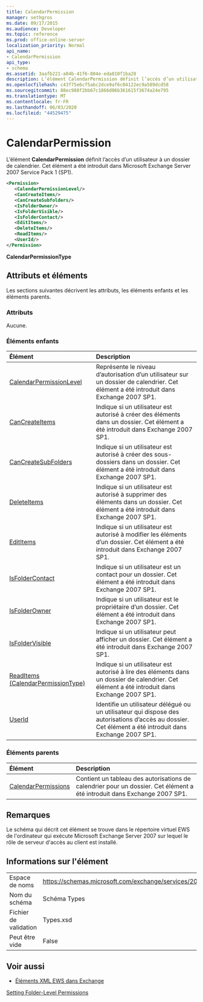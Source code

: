 ```yaml
---
title: CalendarPermission
manager: sethgros
ms.date: 09/17/2015
ms.audience: Developer
ms.topic: reference
ms.prod: office-online-server
localization_priority: Normal
api_name:
- CalendarPermission
api_type:
- schema
ms.assetid: 3aafb221-a04b-41f6-804e-eda810f1ba28
description: L’élément CalendarPermission définit l’accès d’un utilisateur à un dossier de calendrier. Cet élément a été introduit dans Microsoft Exchange Server 2007 Service Pack 1 (SP1).
ms.openlocfilehash: c43f75e6cf5abc2dce9af6c04122ec9a589dcd58
ms.sourcegitcommit: 88ec988f2bb67c1866d06b361615f3674a24e795
ms.translationtype: MT
ms.contentlocale: fr-FR
ms.lasthandoff: 06/03/2020
ms.locfileid: "44529475"
---
```

# <a name="calendarpermission"></a>CalendarPermission

L’élément **CalendarPermission** définit l’accès d’un utilisateur à un dossier de calendrier. Cet élément a été introduit dans Microsoft Exchange Server 2007 Service Pack 1 (SP1). 
  
```xml
<Permission>
   <CalendarPermissionLevel/>
   <CanCreateItems/>
   <CanCreateSubfolders/>
   <IsFolderOwner/>
   <IsFolderVisible/>
   <IsFolderContact/>
   <EditItems/>
   <DeleteItems/>
   <ReadItems/>
   <UserId/>
</Permission>
```

 **CalendarPermissionType**
## <a name="attributes-and-elements"></a>Attributs et éléments

Les sections suivantes décrivent les attributs, les éléments enfants et les éléments parents.
  
### <a name="attributes"></a>Attributs

Aucune.
  
### <a name="child-elements"></a>Éléments enfants

|**Élément**|**Description**|
|:-----|:-----|
|[CalendarPermissionLevel](calendarpermissionlevel.md) <br/> |Représente le niveau d’autorisation d’un utilisateur sur un dossier de calendrier. Cet élément a été introduit dans Exchange 2007 SP1.  <br/> |
|[CanCreateItems](cancreateitems.md) <br/> |Indique si un utilisateur est autorisé à créer des éléments dans un dossier. Cet élément a été introduit dans Exchange 2007 SP1.  <br/> |
|[CanCreateSubFolders](cancreatesubfolders.md) <br/> |Indique si un utilisateur est autorisé à créer des sous-dossiers dans un dossier. Cet élément a été introduit dans Exchange 2007 SP1.  <br/> |
|[DeleteItems](deleteitems.md) <br/> |Indique si un utilisateur est autorisé à supprimer des éléments dans un dossier. Cet élément a été introduit dans Exchange 2007 SP1.  <br/> |
|[EditItems](edititems.md) <br/> |Indique si un utilisateur est autorisé à modifier les éléments d’un dossier. Cet élément a été introduit dans Exchange 2007 SP1.  <br/> |
|[IsFolderContact](isfoldercontact.md) <br/> |Indique si un utilisateur est un contact pour un dossier. Cet élément a été introduit dans Exchange 2007 SP1.  <br/> |
|[IsFolderOwner](isfolderowner.md) <br/> |Indique si un utilisateur est le propriétaire d’un dossier. Cet élément a été introduit dans Exchange 2007 SP1.  <br/> |
|[IsFolderVisible](isfoldervisible.md) <br/> |Indique si un utilisateur peut afficher un dossier. Cet élément a été introduit dans Exchange 2007 SP1.  <br/> |
|[ReadItems (CalendarPermissionType)](readitems-calendarpermissiontype.md) <br/> |Indique si un utilisateur est autorisé à lire des éléments dans un dossier de calendrier. Cet élément a été introduit dans Exchange 2007 SP1.  <br/> |
|[UserId](userid.md) <br/> |Identifie un utilisateur délégué ou un utilisateur qui dispose des autorisations d’accès au dossier. Cet élément a été introduit dans Exchange 2007 SP1.  <br/> |
   
### <a name="parent-elements"></a>Éléments parents

|**Élément**|**Description**|
|:-----|:-----|
|[CalendarPermissions](calendarpermissions.md) <br/> |Contient un tableau des autorisations de calendrier pour un dossier. Cet élément a été introduit dans Exchange 2007 SP1.  <br/> |
   
## <a name="remarks"></a>Remarques

Le schéma qui décrit cet élément se trouve dans le répertoire virtuel EWS de l'ordinateur qui exécute Microsoft Exchange Server 2007 sur lequel le rôle de serveur d'accès au client est installé.
  
## <a name="element-information"></a>Informations sur l'élément

|||
|:-----|:-----|
|Espace de noms  <br/> |https://schemas.microsoft.com/exchange/services/2006/types  <br/> |
|Nom du schéma  <br/> |Schéma Types  <br/> |
|Fichier de validation  <br/> |Types.xsd  <br/> |
|Peut être vide  <br/> |False  <br/> |
   
## <a name="see-also"></a>Voir aussi



- [Éléments XML EWS dans Exchange](ews-xml-elements-in-exchange.md)


[Setting Folder-Level Permissions](https://msdn.microsoft.com/library/c7530e86-5112-401c-b10a-9c054ae59f07%28Office.15%29.aspx)

